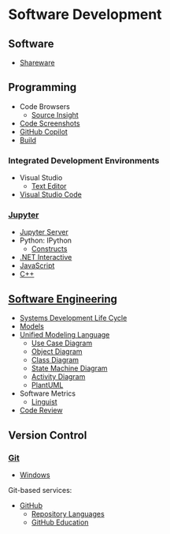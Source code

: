 # Software Development
## Software
- [Shareware](Software/Shareware.md)

## Programming
- Code Browsers
  - [Source Insight](Programming/Code%20Browsers/Source%20Insight.md)
- [Code Screenshots](Programming/Code%20Screenshots.md)
- [GitHub Copilot](Programming/GitHub%20Copilot.md)
- [Build](Programming/Build.md)

### Integrated Development Environments
- Visual Studio
  - [Text Editor](Programming/IDEs/Visual%20Studio/Text%20Editor.md)
- [Visual Studio Code](Programming/IDEs/Visual%20Studio%20Code/README.md)

### [Jupyter](Programming/Jupyter/README.md)
- [Jupyter Server](Programming/Jupyter/Jupyter%20Server.md)
- Python: IPython
  - [Constructs](Programming/Jupyter/IPython/Constructs.md)
- [.NET Interactive](Programming/Jupyter/.NET%20Interactive/README.md)
- [JavaScript](Programming/Jupyter/JS/README.md)
- [C++](Programming/Jupyter/C++/README.md)

## [Software Engineering](Software%20Engineering/README.md)
- [Systems Development Life Cycle](Software%20Engineering/SDLC.md)
- [Models](Software%20Engineering/Models.md)
- [Unified Modeling Language](Software%20Engineering/UML/README.md)
  - [Use Case Diagram](Software%20Engineering/UML/Use%20Case%20Diagram.md)
  - [Object Diagram](Software%20Engineering/UML/Object%20Diagram.md)
  - [Class Diagram](Software%20Engineering/UML/Class%20Diagram.md)
  - [State Machine Diagram](Software%20Engineering/UML/State%20Machine%20Diagram.md)
  - [Activity Diagram](Software%20Engineering/UML/Activity%20Diagram.md)
  - [PlantUML](Software%20Engineering/UML/PlantUML.md)
- Software Metrics
  - [Linguist](Software%20Engineering/Metrics/Linguist.md)
- [Code Review](Software%20Engineering/Code%20Review.md)

## Version Control
### [Git](Version%20Control/Git/README.md)
- [Windows](Version%20Control/Git/Windows.md)

Git-based services:
- [GitHub](Version%20Control/Git/GitHub/README.md)
  - [Repository Languages](Version%20Control/Git/GitHub/Repository%20Languages.md)
  - [GitHub Education](Version%20Control/Git/GitHub/Education.md)